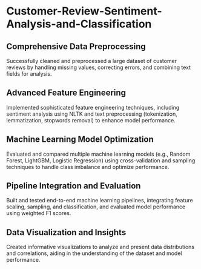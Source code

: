 # Customer-Review-Sentiment-Analysis-and-Classification

## Comprehensive Data Preprocessing
Successfully cleaned and preprocessed a large dataset of customer reviews by handling missing values, correcting errors, and combining text fields for analysis.

## Advanced Feature Engineering
Implemented sophisticated feature engineering techniques, including sentiment analysis using NLTK and text preprocessing (tokenization, lemmatization, stopwords removal) to enhance model performance.

## Machine Learning Model Optimization
Evaluated and compared multiple machine learning models (e.g., Random Forest, LightGBM, Logistic Regression) using cross-validation and sampling techniques to handle class imbalance and optimize performance.

## Pipeline Integration and Evaluation
Built and tested end-to-end machine learning pipelines, integrating feature scaling, sampling, and classification, and evaluated model performance using weighted F1 scores.

## Data Visualization and Insights
Created informative visualizations to analyze and present data distributions and correlations, aiding in the understanding of the dataset and model performance.
